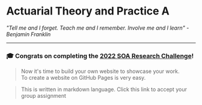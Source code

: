 # Actuarial Theory and Practice A

_"Tell me and I forget. Teach me and I remember. Involve me and I learn" - Benjamin Franklin_

---

### :mortar_board: Congrats on completing the [2022 SOA Research Challenge](https://www.soa.org/research/opportunities/2022-student-research-case-study-challenge/)!

>Now it's time to build your own website to showcase your work.  
>To create a website on GitHub Pages is very easy.

>This is written in markdown language. 
>Click this link to accept your group assignment 

